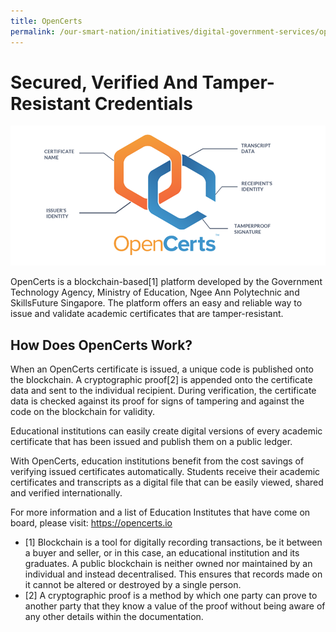 ```yaml
---
title: OpenCerts
permalink: /our-smart-nation/initiatives/digital-government-services/opencerts
---
```


# Secured, Verified And Tamper-Resistant Credentials 

![Open Certs](/images/our-smart-nation/Initiatives/OpenCerts.png)

OpenCerts is a blockchain-based[1] platform developed by the Government Technology Agency, Ministry of Education, Ngee Ann Polytechnic and SkillsFuture Singapore. The platform offers an easy and reliable way to issue and validate academic certificates that are tamper-resistant.

## How Does OpenCerts Work?

When an OpenCerts certificate is issued, a unique code is published onto the blockchain. A cryptographic proof[2] is appended onto the certificate data and sent to the individual recipient. During verification, the certificate data is checked against its proof for signs of tampering and against the code on the blockchain for validity.

Educational institutions can easily create digital versions of every academic certificate that has been issued and publish them on a public ledger.

With OpenCerts, education institutions benefit from the cost savings of verifying issued certificates automatically. Students receive their academic certificates and transcripts as a digital file that can be easily viewed, shared and verified internationally.

For more information and a list of Education Institutes that have come on board, please visit: <a href="https://opencerts.io" target="_blank">https://opencerts.io</a>

- [1] Blockchain is a tool for digitally recording transactions, be it between a buyer and seller, or in this case, an educational institution and its graduates. A public blockchain is neither owned nor maintained by an individual and instead decentralised. This ensures that records made on it cannot be altered or destroyed by a single person.
- [2] A cryptographic proof is a method by which one party can prove to another party that they know a value of the proof without being aware of any other details within the documentation.
